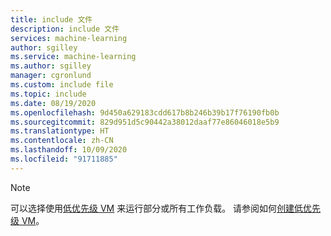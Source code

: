 ```yaml
---
title: include 文件
description: include 文件
services: machine-learning
author: sgilley
ms.service: machine-learning
ms.author: sgilley
manager: cgronlund
ms.custom: include file
ms.topic: include
ms.date: 08/19/2020
ms.openlocfilehash: 9d450a629183cdd617b8b246b39b17f76190fb0b
ms.sourcegitcommit: 829d951d5c90442a38012daaf77e86046018e5b9
ms.translationtype: HT
ms.contentlocale: zh-CN
ms.lasthandoff: 10/09/2020
ms.locfileid: "91711885"
---
```

> [!NOTE]
> 可以选择使用[低优先级 VM](../articles/machine-learning/concept-plan-manage-cost.md#low-pri-vm) 来运行部分或所有工作负载。 请参阅如何[创建低优先级 VM](../articles/machine-learning/how-to-create-attach-compute-cluster.md#low-pri-vm)。 
